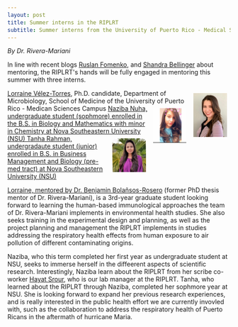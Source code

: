 ```yaml
---
layout: post
title: Summer interns in the RIPLRT
subtitle: Summer interns from the University of Puerto Rico - Medical Sciences Campus and Nova Southeastern University join the RIPLRT
---
```


*By Dr. Rivera-Mariani*

In line with recent blogs <a href="https://www.riplrt.com/2019-05-02-mentors-unsung-heroes/" target="_blank">Ruslan Fomenko</a>, and <a href="https://www.riplrt.com/2019-05-17-mentors/" target="_blank">Shandra Bellinger</a> about mentoring, the RIPLRT's hands will be fully engaged in mentoring this summer with three interns. 


<img src="/img/Lorraine.jpeg" alt="Lorraine Torres-Vélez" align="right" style="width: 15%; height: 15%; margin:8px"> 
<a href="https://www.riplrt.com/members/#Lorraine%20Torres-V%C3%A9lez" target="_blank"> Lorraine Vélez-Torres</a>, Ph.D. candidate, Department of Microbiology, School of Medicine of the University of Puerto Rico - Medican Sciences Campus

<img src="/img/naziba1.jpeg" alt="Naziba Nuha" align="right" style="width: 15%; height: 15%; margin:8px"> 
<a href="https://www.riplrt.com/members/#Naziba%20Nuha" target="_blank"> Naziba Nuha, undergraduate student (sophmore) enrolled in the B.S. in Biology and Mathematics with minor in Chemistry at Nova Southeastern University (NSU)

<img src="/img/Tanha.jpeg" alt="Naziba Nuha" align="right" style="width: 15%; height: 15%; margin:8px"> 
<a href="https://www.riplrt.com/members/#Tanha%20Rahman" target="_blank">Tanha Rahman, undergradaute student (junior) enrolled in B.S. in Business Management and Biology (pre-med tract) at Nova Southeastern University (NSU)

Lorraine, mentored by <a href="https://md.rcm.upr.edu/micro/dt_team/dr-benjamin-bolanos/" target="_blank">Dr. Benjamin Bolañsos-Rosero</a> (former PhD thesis mentor of Dr. Rivera-Mariani), is a 3rd-year graduate student looking forward to learning the human-based immunological approaches the team of Dr. Rivera-Mariani implements in environmental health studies. She also seeks training in the experimental design and planning, as well as the project planning and management the RIPLRT implements in studies addressing the respiratory health effects from human exposure to air pollution of different contaminating origins. 

Naziba, who this term completed her first year as undergraduate student at NSU, seeks to immerse herself in the diffeerent aspects of scientific research. Interestingly, Naziba learn about the RIPLRT from her scribe co-worker <a href="https://www.riplrt.com/members/#Hayat%20Srour" target="_blank">Hayat Srour</a>, who is our lab manager at the RIPLRT. Tanha, who learned about the RIPLRT through Naziba, completed her sophmore year at NSU. She is looking forward to expand her previous research experiences, and is really interested in the public health effort we are currently invovled with, such as the collaboration to address the respiratory health of Puerto Ricans in the aftermath of hurricane Maria. 

